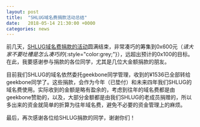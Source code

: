 ```yaml
---
layout: post
title:  "SHLUG域名费捐款活动总结"
date:   2018-05-14 21:30:00 +0000
categories: news
---
```

前几天，[SHLUG域名费捐款的活动](/p/s0)圆满结束，非常凑巧的筹集到0x600元（*请大家不要吐槽是怎么凑巧的*{:style="color:grey;"}），远超出预计的0x100的目标。在此，我要感谢参与捐款的各位同学，尤其是几位大金额捐款的朋友。

目前我们SHLUG的域名依然委托geekbone同学管理，收到的¥1536已全部转给geekbone同学了。这些捐款，会作为今年（已垫付）和未来四年我们SHLUG的域名费使用。实际收到的金额是略有盈余的，考虑到往年的域名费都是由geekbone赞助的，以及，大部分金额都是由我们SHLUG的老成员捐赠的，所以多出来的资金就简单的折算为往年域名费，避免不必要的资金管理上的麻烦。

最后，再次感谢各位给SHLUG捐款的同学，谢谢你们！

